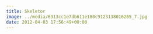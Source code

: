 ```yaml
---
title: Skeletor
image: ../media/6313cc1e7db611e180c9123138016265_7.jpg
date: 2012-04-03 17:56:49+00:00
---
```

